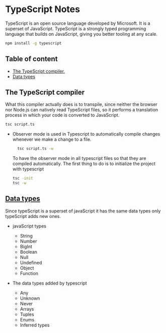 # TypeScript Notes

TypeScript is an open source language developed by Microsoft. It is a superset of JavaScript. TypeScript is a strongly typed programming language that builds on JavaScript, giving you better tooling at any scale.

```bash
npm install -g typescript
```

## Table of content

- [The TypeScript compiler.](#the-typescript-compiler)
- [Data types](#data-types)

## The TypeScript compiler

What this compiler actually does is to transpile, since neither the browser nor Node.js can natively read TypeScript files, so it performs a translation process in which your code is converted to JavaScript.

```bash
tsc script.ts
```

- Observer mode is used in Typescript to automatically compile changes whenever we make a change to a file.

  ```bash
    tsc script.ts -w
  ```

  To have the observer mode in all typescript files so that they are compiled automatically. The first thing to do is to initialize the project with typescript

  ```bash
  tsc -init
  tsc -w
  ```

## [Data types](/typescript/data-type.ts)

Since typeScript is a superset of javaScript it has the same data types only typeScript adds new ones.

- javaScript types

  - String
  - Number
  - BigInt
  - Boolean
  - Null
  - Undefined
  - Object
  - Function

- The data types added by typescript

  - Any
  - Unknown
  - Never
  - Arrays
  - Tuples
  - Enums
  - Inferred types
